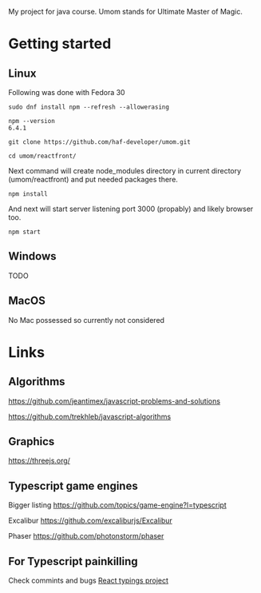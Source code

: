 My project for java course. Umom stands for Ultimate Master of Magic.

# Getting started
## Linux
Following was done with Fedora 30
```
sudo dnf install npm --refresh --allowerasing

npm --version
6.4.1

git clone https://github.com/haf-developer/umom.git

cd umom/reactfront/
```
Next command will create node_modules directory in current directory (umom/reactfront) and put needed packages there.
```
npm install
```
And next will start server listening port 3000 (propably) and likely browser too.
```
npm start
```
## Windows
TODO
## MacOS
No Mac possessed so currently not considered

# Links
## Algorithms
https://github.com/jeantimex/javascript-problems-and-solutions

https://github.com/trekhleb/javascript-algorithms

## Graphics

https://threejs.org/

## Typescript game engines
Bigger listing
https://github.com/topics/game-engine?l=typescript

Excalibur https://github.com/excaliburjs/Excalibur

Phaser https://github.com/photonstorm/phaser

## For Typescript painkilling
Check commints and bugs [React typings project](https://github.com/DefinitelyTyped/DefinitelyTyped/tree/master/types/react)